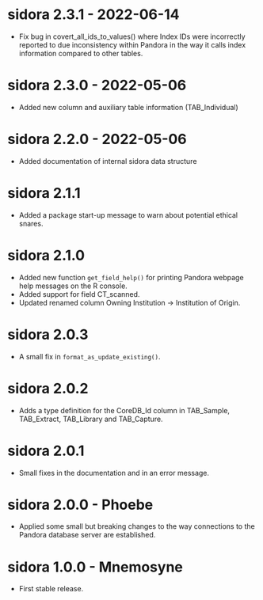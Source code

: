 # sidora 2.3.1 - 2022-06-14

- Fix bug in covert_all_ids_to_values() where Index IDs were incorrectly reported to due inconsistency within Pandora in the way it calls index information compared to other tables.

# sidora 2.3.0 - 2022-05-06

- Added new column and auxiliary table information (TAB_Individual)

# sidora 2.2.0 - 2022-05-06

- Added documentation of internal sidora data structure

# sidora 2.1.1

- Added a package start-up message to warn about potential ethical snares.

# sidora 2.1.0

- Added new function `get_field_help()` for printing Pandora webpage help messages on the R console.
- Added support for field CT_scanned.
- Updated renamed column Owning Institution -> Institution of Origin.

# sidora 2.0.3

- A small fix in `format_as_update_existing()`.

# sidora 2.0.2

- Adds a type definition for the CoreDB_Id column in TAB_Sample, TAB_Extract, TAB_Library and TAB_Capture.

# sidora 2.0.1

- Small fixes in the documentation and in an error message.

# sidora 2.0.0 - Phoebe

- Applied some small but breaking changes to the way connections to the Pandora database server are established.

# sidora 1.0.0 - Mnemosyne

- First stable release.
  
